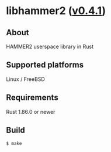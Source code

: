 libhammer2 ([v0.4.1](https://github.com/kusumi/libhammer2/releases/tag/v0.4.1))
========

## About

HAMMER2 userspace library in Rust

## Supported platforms

Linux / FreeBSD

## Requirements

Rust 1.86.0 or newer

## Build

    $ make
